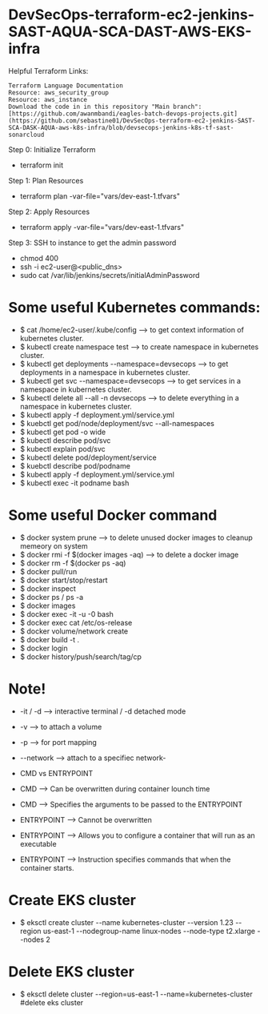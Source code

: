 # DevSecOps-terraform-ec2-jenkins-SAST-AQUA-SCA-DAST-AWS-EKS-infra

Helpful Terraform Links:

    Terraform Language Documentation
    Resource: aws_security_group
    Resource: aws_instance
    Download the code in in this repository "Main branch": [https://github.com/awanmbandi/eagles-batch-devops-projects.git](https://github.com/sebastine01/DevSecOps-terraform-ec2-jenkins-SAST-SCA-DASK-AQUA-aws-k8s-infra/blob/devsecops-jenkins-k8s-tf-sast-sonarcloud

Step 0: Initialize Terraform

- terraform init

Step 1: Plan Resources

- terraform plan -var-file="vars/dev-east-1.tfvars"

Step 2: Apply Resources

- terraform apply -var-file="vars/dev-east-1.tfvars"

Step 3: SSH to instance to get the admin password

- chmod 400 <keypair>
- ssh -i <keypair> ec2-user@<public_dns>
- sudo cat /var/lib/jenkins/secrets/initialAdminPassword

# Some useful Kubernetes commands:

- $ cat /home/ec2-user/.kube/config  --> to get context information of kubernetes cluster.
- $ kubectl create namespace test --> to create namespace in kubernetes cluster.
- $ kubectl get deployments --namespace=devsecops --> to get deployments in a namespace in kubernetes cluster.
- $ kubectl get svc --namespace=devsecops --> to get services in a namespace in kubernetes cluster.
- $ kubectl delete all --all -n devsecops --> to delete everything in a namespace in kubernetes cluster.
- $ kubectl apply -f deployment.yml/service.yml
- $ kuebctl get pod/node/deployment/svc --all-namespaces
- $ kubectl get pod -o wide
- $ kubectl describe pod/svc 
- $ kubectl explain pod/svc
- $ kubectl delete pod/deployment/service
- $ kuebctl describe pod/podname
- $ kubectl apply -f deployment.yml/service.yml
- $ kubectl exec -it podname bash

# Some useful Docker command 

- $ docker system prune  --> to delete unused docker images to cleanup memeory on system 
- $ docker rmi -f $(docker images -aq) --> to delete a docker image
- $ docker rm -f $(docker ps -aq)
- $ docker pull/run <Images>
- $ docker start/stop/restart <containerName>
- $ docker inspect <ContainerName>
- $ docker ps / ps -a
- $ docker images
- $ docker exec -it -u -0 <ContainerName> bash
- $ docker exec <ContainerName> cat /etc/os-release
- $ docker volume/network create <name>
- $ docker build -t <MyImageName> .
- $ docker login
- $ docker history/push/search/tag/cp

# Note!
-  -it / -d --> interactive terminal / -d detached mode
-  -v --> to attach a volume
-  -p --> for port mapping
-  --network --> attach to a specifiec network-
  
-  CMD vs ENTRYPOINT
-  CMD --> Can be overwritten during container lounch time 
-  CMD --> Specifies the arguments to be passed to the ENTRYPOINT
-  ENTRYPOINT --> Cannot be overwritten
-  ENTRYPOINT --> Allows you to configure a container that will run as an executable
-  ENTRYPOINT --> Instruction specifies commands that when the container starts.

# Create EKS cluster

- $ eksctl create cluster --name kubernetes-cluster --version 1.23 --region us-east-1 --nodegroup-name linux-nodes --node-type t2.xlarge --nodes 2 

# Delete EKS cluster

- $ eksctl delete cluster --region=us-east-1 --name=kubernetes-cluster #delete eks cluster
